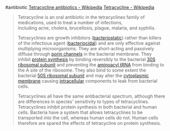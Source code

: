 #antibiotic 
[Tetracycline antibiotics - Wikipedia](https://en.wikipedia.org/wiki/Tetracycline_antibiotics)
[Tetracycline - Wikipedia](https://en.wikipedia.org/wiki/Tetracycline)

> Tetracycline is an oral antibiotic in the tetracyclines family of medications, used to treat a number of infections, including acne, cholera, brucellosis, plague, malaria, and syphilis.
> 
> Tetracyclines are growth inhibitors ([bacteriostatic](https://en.wikipedia.org/wiki/Bacteriostatic "Bacteriostatic")) rather than killers of the infectious agent ([bacteriocidal](https://en.wikipedia.org/wiki/Bacteriocidal "Bacteriocidal")) and are only effective against multiplying microorganisms. They are short-acting and passively diffuse through [porin channels](https://en.wikipedia.org/wiki/Porin_(protein) "Porin (protein)") in the bacterial membrane. They inhibit [protein synthesis](https://en.wikipedia.org/wiki/Protein_synthesis "Protein synthesis") by binding reversibly to the bacterial [30S ribosomal subunit](https://en.wikipedia.org/wiki/30S_ribosomal_subunit "30S ribosomal subunit") and preventing the [aminoacyl tRNA](https://en.wikipedia.org/wiki/Aminoacyl_tRNA "Aminoacyl tRNA") from binding to the A site of the ribosome. They also bind to some extent the bacterial [50S ribosomal subunit](https://en.wikipedia.org/wiki/50S_ribosomal_subunit "50S ribosomal subunit") and may alter the [cytoplasmic membrane](https://en.wikipedia.org/wiki/Cytoplasmic_membrane "Cytoplasmic membrane") causing [intracellular](https://en.wikipedia.org/wiki/Intracellular "Intracellular") components to leak from bacterial cells.
> 
> Tetracyclines all have the same antibacterial spectrum, although there are differences in species' sensitivity to types of tetracyclines. Tetracyclines inhibit protein synthesis in both bacterial and human cells. Bacteria have a system that allows tetracyclines to be transported into the cell, whereas human cells do not. Human cells therefore are spared the effects of tetracycline on protein synthesis.


